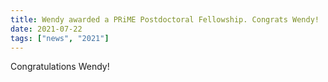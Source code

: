 ```yaml
---
title: Wendy awarded a PRiME Postdoctoral Fellowship. Congrats Wendy!
date: 2021-07-22
tags: ["news", "2021"]
---
```


Congratulations Wendy!

